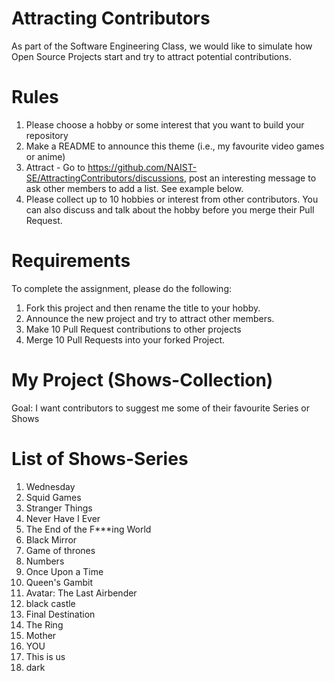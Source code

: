 # Attracting Contributors
As part of the Software Engineering Class, we would like to simulate how Open Source Projects start and try to attract potential contributions.

# Rules

1. Please choose a hobby or some interest that you want to build your repository
2. Make a README to announce this theme (i.e., my favourite video games or anime)
3. Attract - Go to https://github.com/NAIST-SE/AttractingContributors/discussions, post an interesting message to ask other members to add a list. See example below.
4. Please collect up to 10 hobbies or interest from other contributors. You can also discuss and talk about the hobby before you merge their Pull Request.

# Requirements
To complete the assignment, please do the following:
1. Fork this project and then rename the title to your hobby. 
2. Announce the new project and try to attract other members.
3. Make 10 Pull Request contributions to other projects
4. Merge 10 Pull Requests into your forked Project.

# My Project (Shows-Collection)
Goal: I want contributors to suggest me some of their favourite Series or Shows 

# List of Shows-Series
1. Wednesday
2. Squid Games
3. Stranger Things
4. Never Have I Ever
5. The End of the F***ing World
6. Black Mirror
7. Game of thrones
8. Numbers
9. Once Upon a Time
10. Queen's Gambit
11. Avatar: The Last Airbender
12. black castle
13. Final Destination
14. The Ring
15. Mother
16. YOU
17. This is us
18. dark

